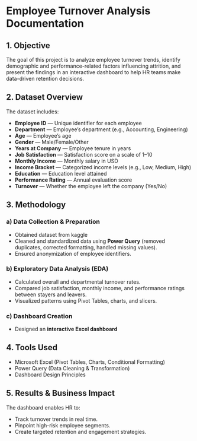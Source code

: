 # Employee Turnover Analysis Documentation

## 1. Objective
The goal of this project is to analyze employee turnover trends, identify demographic and performance-related factors influencing attrition, and present the findings in an interactive dashboard to help HR teams make data-driven retention decisions.

## 2. Dataset Overview
The dataset includes:
- **Employee ID** — Unique identifier for each employee
- **Department** — Employee’s department (e.g., Accounting, Engineering)
- **Age** — Employee’s age
- **Gender** — Male/Female/Other
- **Years at Company** — Employee tenure in years
- **Job Satisfaction** — Satisfaction score on a scale of 1–10
- **Monthly Income** — Monthly salary in USD
- **Income Bracket** — Categorized income levels (e.g., Low, Medium, High)
- **Education** — Education level attained
- **Performance Rating** — Annual evaluation score
- **Turnover** — Whether the employee left the company (Yes/No)

## 3. Methodology
### a) Data Collection & Preparation
- Obtained dataset from kaggle
- Cleaned and standardized data using **Power Query** (removed duplicates, corrected formatting, handled missing values).
- Ensured anonymization of employee identifiers.

### b) Exploratory Data Analysis (EDA)
- Calculated overall and departmental turnover rates.
- Compared job satisfaction, monthly income, and performance ratings between stayers and leavers.
- Visualized patterns using Pivot Tables, charts, and slicers.

### c) Dashboard Creation
- Designed an **interactive Excel dashboard**

## 4. Tools Used
- Microsoft Excel (Pivot Tables, Charts, Conditional Formatting)
- Power Query (Data Cleaning & Transformation)
- Dashboard Design Principles

## 5. Results & Business Impact
The dashboard enables HR to:
- Track turnover trends in real time.
- Pinpoint high-risk employee segments.
- Create targeted retention and engagement strategies.



